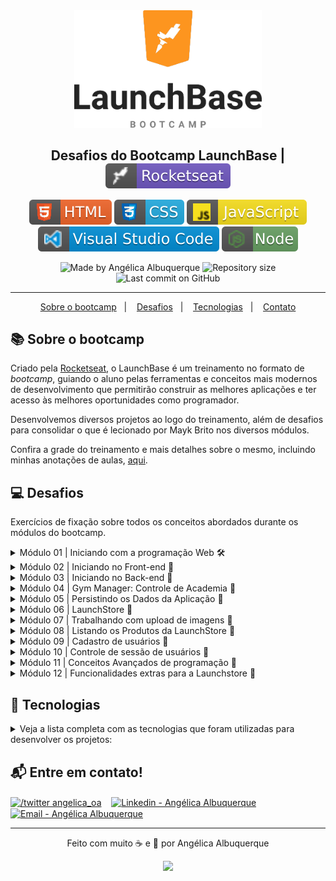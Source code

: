 <div align="center">
    <img src=".github\launchbase-logo.png" width="300px"/>
</div>

<h2 align="center">
   Desafios do Bootcamp LaunchBase | <img alt="badge rocketseat" align="center" src=".github\badge-rocket.svg">
</h2>

<p align="center">
<img alt="badge html" src=".github\badge-html.svg">
<img alt="badge css" src=".github\badge-css.svg">
<img alt="badge javascript" src=".github\badge-javascript.svg">
<img alt="badge vscode" src=".github\badge-visual_studio_code.svg">
<img alt="badge node" src=".github\badge-node.svg">
</p>

<p align="center">
<img alt="Made by Angélica Albuquerque" src="https://img.shields.io/badge/made%20by-Angélica Albuquerque-%20?color=fd951d">
<img alt="Repository size" src="https://img.shields.io/github/repo-size/angelicaalbuquerque/launchbase-desafios_rocketseat?color=fd951d">
<img alt="Last commit on GitHub" src="https://img.shields.io/github/last-commit/angelicaalbuquerque/launchbase-desafios_rocketseat?color=fd951d">
</p>

---

<p align="center">
  <a href="#-Sobre-o-bootcamp">Sobre o bootcamp</a>&nbsp;&nbsp;&nbsp;|&nbsp;&nbsp;&nbsp;
  <a href="#-desafios">Desafios</a>&nbsp;&nbsp;&nbsp;|&nbsp;&nbsp;&nbsp;
  <a href="#-Tecnologias">Tecnologias</a>&nbsp;&nbsp;&nbsp;|&nbsp;&nbsp;&nbsp;
  <a href="#-Entre-em-contato">Contato</a>
</p>

## 📚 Sobre o bootcamp

<p>
Criado pela <a href="https://rocketseat.com.br/" target="_blank">Rocketseat</a>, o LaunchBase é um treinamento no formato de <em>bootcamp</em>, guiando o aluno pelas ferramentas e conceitos mais modernos de desenvolvimento que permitirão construir as melhores aplicações e ter acesso às melhores oportunidades como programador.

Desenvolvemos diversos projetos ao logo do treinamento, além de desafios para consolidar o que é lecionado por Mayk Brito nos diversos módulos.

Confira a grade do treinamento e mais detalhes sobre o mesmo, incluindo minhas anotações de aulas, <a href="https://github.com/angelicaalbuquerque/launchbase-estudos_rocketseat" target="_blank">aqui</a>.

## 💻 Desafios

<p>Exercícios de fixação sobre todos os conceitos abordados durante os módulos do bootcamp.</p>

<details>
  <summary>Módulo 01 | Iniciando com a programação Web 🛠️</summary>
  
  - Primeiros passos com JavaScript
  - Lidando com objetos e vetores
  - Funções e estruturas de repetição
  - Aplicação: Operações bancárias
  
</details>

<details>
  <summary>Módulo 02 | Iniciando no Front-end 🚧</summary>

- Primeiro HTML
- Página de descrição
- Página de posts e iframe
- Construindo Foodfy
</details>

<details>
  <summary>Módulo 03 | Iniciando no Back-end 🚧</summary>

- Primeiro servidor
- Arquivos nunjucks e dados dinâmicos
- Página de descrição do curso
- Refatorando Foodfy
</details>

<details>
  <summary>Módulo 04 | Gym Manager: Controle de Academia 🚧</summary>

- Header
- Card do Professor
- Formulário e Rota de cadastro do Professor
- Apresentação, edição e formatação dos dados de um professor
- HTTP: PUT e DELETE
- Listagem de professores
- Estruturando estudantes
- Administração do Foodfy

</details>

<details>
  <summary>Módulo 05 | Persistindo os Dados da Aplicação 🚧</summary>

- Em breve.

</details>

<details>
  <summary>Módulo 06 | LaunchStore 🚧</summary>

- Em breve.

</details>

<details>
  <summary>Módulo 07 | Trabalhando com upload de imagens 🚧</summary>

- Em breve.

</details>

<details>
  <summary>Módulo 08 | Listando os Produtos da LaunchStore 🚧</summary>

- Em breve.

</details>

<details>
  <summary>Módulo 09 | Cadastro de usuários 🚧</summary>

- Em breve.

</details>

<details>
  <summary>Módulo 10 | Controle de sessão de usuários 🚧</summary>

- Em breve.

</details>

<details>
  <summary>Módulo 11 | Conceitos Avançados de programação 🚧</summary>

- Em breve.

</details>

<details>
  <summary>Módulo 12 | Funcionalidades extras para a Launchstore 🚧</summary>

- Em breve.

</details>

## 🚀 Tecnologias

<details>

<summary>Veja a lista completa com as tecnologias que foram utilizadas para desenvolver os projetos:</summary>

- Chocolatey;
- Visual Studio Code;
- JavaScript vanilla;
- JavaScript ES6;
- Bcrypt;
- HTML;
- CSS;
- NodeJS;
- Emmet;
- Nunjucks;
- JSON;
- NPM;
- Express;
- Nodemon;
- SQL;
- PostgreSQL;
- Postbird;
- DBML;
- Multer;
- Express;
- Nodemailer;
- Lottie;
- MVC.

</details>

## 📬 Entre em contato!

<p align="left">
  <a href="https://twitter.com/angelica_oa/" target="blank"><img align="center" src="https://cdn.jsdelivr.net/npm/simple-icons@3.0.1/icons/twitter.svg" alt="/twitter angelica_oa" height="30" width="30" /></a>&nbsp &nbsp
  <a href="https://linkedin.com/in/angelica-albuquerque/" target="blank"><img align="center" src="https://cdn.jsdelivr.net/npm/simple-icons@3.0.1/icons/linkedin.svg" alt="Linkedin - Angélica Albuquerque" height="30" width="30" /></a>&nbsp &nbsp
  <a href="mailto:angelica.o.albuquerque@gmail.com" target="blank"><img align="center" src="https://cdn.jsdelivr.net/npm/simple-icons@3.0.1/icons/gmail.svg" alt="Email - Angélica Albuquerque" height="30" width="30" /></a>
</p>

---

<p align="center">
Feito com muito ☕ e 🖤 por Angélica Albuquerque
</p>

<p align="center">
<img src="https://media.giphy.com/media/hvRJCLFzcasrR4ia7z/giphy.gif" width="25px"> 
</p>
